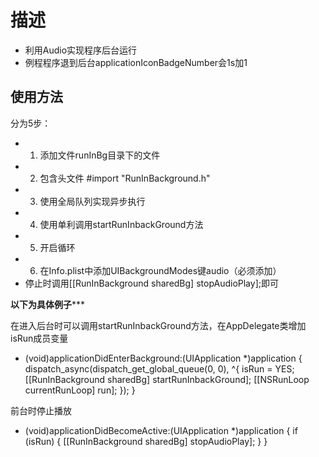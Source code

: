 # 描述
- 利用Audio实现程序后台运行
- 例程程序退到后台applicationIconBadgeNumber会1s加1


## 使用方法
分为5步：
- 1. 添加文件runInBg目录下的文件
- 2. 包含头文件   #import "RunInBackground.h"
- 3. 使用全局队列实现异步执行
- 4. 使用单利调用startRunInbackGround方法
- 5. 开启循环
- 6. 在Info.plist中添加UIBackgroundModes键audio（必须添加）
- 停止时调用[[RunInBackground sharedBg] stopAudioPlay];即可


********************************以下为具体例子***********************************

在进入后台时可以调用startRunInbackGround方法，在AppDelegate类增加isRun成员变量
- (void)applicationDidEnterBackground:(UIApplication *)application {
    dispatch_async(dispatch_get_global_queue(0, 0), ^{
        isRun = YES;
        [[RunInBackground sharedBg] startRunInbackGround];
        [[NSRunLoop currentRunLoop] run];
    });
}

前台时停止播放
- (void)applicationDidBecomeActive:(UIApplication *)application {
    if (isRun) {
        [[RunInBackground sharedBg] stopAudioPlay];
    }
}



